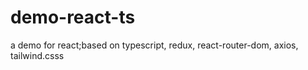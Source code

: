 # demo-react-ts
a demo for react;based on typescript, redux, react-router-dom, axios, tailwind.csss
